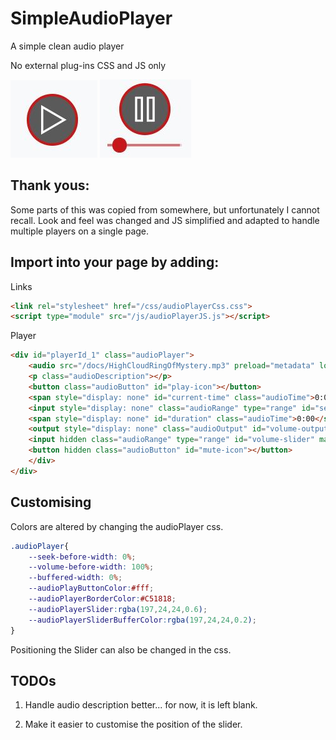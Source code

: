 # SimpleAudioPlayer
 A simple clean audio player

 No external plug-ins
 CSS and JS only

![Player Stopped](docs/PlayerStopped.JPG)
![Player Playing](docs/PlayerPlaying.JPG)

## Thank yous:
Some parts of this was copied from somewhere, but unfortunately I cannot recall.
Look and feel was changed and JS simplified and adapted to handle multiple players on a single page.


## Import into your page by adding:
Links
```HTML
<link rel="stylesheet" href="/css/audioPlayerCss.css">
<script type="module" src="/js/audioPlayerJS.js"></script>
```
Player
```HTML
<div id="playerId_1" class="audioPlayer">
    <audio src="/docs/HighCloudRingOfMystery.mp3" preload="metadata" loop></audio>
    <p class="audioDescription"></p>
    <button class="audioButton" id="play-icon"></button>
    <span style="display: none" id="current-time" class="audioTime">0:00</span>
    <input style="display: none" class="audioRange" type="range" id="seek-slider" max="100" value="0">
    <span style="display: none" id="duration" class="audioTime">0:00</span>
    <output style="display: none" class="audioOutput" id="volume-output">100</output>
    <input hidden class="audioRange" type="range" id="volume-slider" max="100" value="100">
    <button hidden class="audioButton" id="mute-icon"></button>
    </div>      
</div>
```

## Customising
Colors are altered by changing the audioPlayer css.
```CSS
.audioPlayer{ 
    --seek-before-width: 0%;
    --volume-before-width: 100%;
    --buffered-width: 0%;
    --audioPlayButtonColor:#fff;
    --audioPlayerBorderColor:#C51818;
    --audioPlayerSlider:rgba(197,24,24,0.6);
    --audioPlayerSliderBufferColor:rgba(197,24,24,0.2);
} 
```


Positioning the Slider can also be changed in the css.

## TODOs
1. Handle audio description better... for now, it is left blank.

2. Make it easier to customise the position of the slider.
